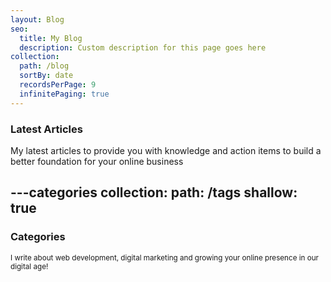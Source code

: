 ```yaml
---
layout: Blog
seo:
  title: My Blog
  description: Custom description for this page goes here
collection:
  path: /blog
  sortBy: date
  recordsPerPage: 9
  infinitePaging: true
---
```


### Latest Articles

My latest articles to provide you with knowledge and action items to build a better foundation for your online business



---categories
collection:
  path: /tags
  shallow: true
---

### Categories

<small>I write about web development, digital marketing and growing your online presence in our digital age!</small>
